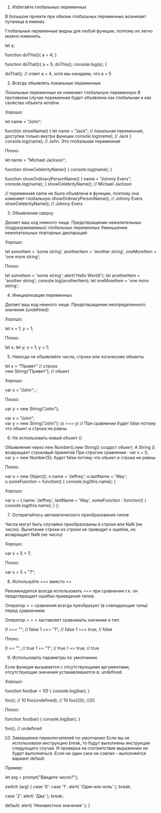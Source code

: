 1. Избегайте глобальных переменных

В большом проекте при обилии глобальных переменных возникает путаница в именах.

Глобальные переменные видны для любой функции, поэтому их легко можно изменить.

let a;

function doThis(){
    a = 4;
}

function doThat(){
    a = 5;
    doThis(); 
    console.log(a);
}

doThat(); // ответ a = 4, хотя мы ожидаем, что a = 5


2. Всегда объявлять локальные переменные

Локальные переменные не изменяет глобальную переменную
В противном случае переменная будет объявлена как глобальная и как свойство объекта window

Хорошо:

let name = "John";

function showName() {
let name = "Jack"; // локальная переменная, доступна только внутри функции
  console.log(name); // Jack
}
console.log(name); // John. Это глобальная переменная

Плохо:

let name = "Michael Jackson";

function showCelebrityName() {
    console.log(name);
}

function showOrdinaryPersonName() {
    name = "Johnny Evers";
    console.log(name);
}
showCelebrityName(); // Michael Jackson

// переменная name не была объявлена в функции, поэтому она изменяет глобальную
showOrdinaryPersonName(); // Johnny Evers
showCelebrityName(); // Johnny Evers

3. Объявления сверху

Делает ваш код немного чище.
Предотвращение нежелательных (подразумеваемых) глобальных переменных
Уменьшение нежелательных повторных деклараций

Хорошо:

let  someItem = 'some string',
     anotherItem = 'another string',
     oneMoreItem = 'one more string';

Плохо:

let someItem = 'some string';
alert('Hello World!');
let anotherItem = 'another string';
console.log(anotherItem);
let oneMoreItem = 'one more string';

4. Инициализация переменных

Делает ваш код немного чище.
Предотвращение неопределенного значения (undefined)

Хорошо:

let x = 1,
  y = 1;

Плохо:

let x;
let y;
x = 1;
y = 1;

5. Никогда не объявляйте числа, строки или логические объекты

let x = "Привет"  // строка         
new String("Привет"); // обьект


Хорошо:

var x = "John";  ;

Плохо:

var y = new String("John");

var x = "John";             
var y = new String("John");
(x === y) //  При сравнении будет false потому что обьект и строка не равны

6. Не использовать новый объект ()

Объявления через new Number(),new String() создаст обьект;
A String () возвращает строковый примитив
При строгом сравнении : 
var x = 5;             
var y = new Number(5);
будет false потому что обьект и строка не равны


Плохо:

var o = new Object();
 o.name = 'Jeffrey';
 o.lastName = 'Way';
 o.someFunction = function() {
    console.log(this.name);
 }

 Хорошо:

 var o = {
    name: 'Jeffrey',
    lastName = 'Way',
    someFunction : function() {
       console.log(this.name);
    }
 };

7. Остерегайтесь автоматического преобразования типов

Числа могут быть случайно преобразованы в строки или NaN (не число).
Вычитание строки из строки не приводит к ошибке, но возвращает NaN (не число)

Хорошо:

var x = 5 + 7;

Плохо:

var x = 5 + "7";

8. Используйте === вместо ==

Рекомендуется всегда использовать  === при сравнении т.к. он предотвращает ошибки приведения типов. 

Оператор = = сравнения всегда преобразует (в совпадающие типы) перед сравнением.

Оператор = = = заставляет сравнивать значения и тип:

0 === "";       // false
1 === "1";      // false
1 === true;     // false

Плохо:

0 == "";        // true
1 == "1";       // true
1 == true;      // true

9. Использовать параметры по умолчанию

Если функция вызывается с отсутствующими аргументами, отсутствующие значения устанавливаются в: undefined.

Хорошо:

function foo(bar = 10) {
   console.log(bar);
}

  foo(); // 10
  foo(undefined); // 10
  foo(20); //20

Плохо:

function foo(bar) {
   console.log(bar);
  }

foo(); // undefined

10. Завершение переключателей по умолчанию
Если вы не использовали инструкцию break, то будут выполнены инструкции следующего случая. И проверка на соответствие выражению не будет выполняться.
Если ни один case не совпал – выполняется вариант default.

Пример:
 
let arg = prompt("Введите число?");

switch (arg) {
  case '0':
  case '1':
    alert( 'Один или ноль' );
    break;

  case '2':
    alert( 'Два' );
    break;

  default:
    alert( 'Неизвестное значение' );
}

